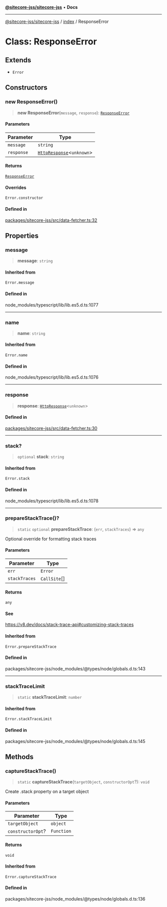 [**@sitecore-jss/sitecore-jss**](../../README.md) • **Docs**

***

[@sitecore-jss/sitecore-jss](../../README.md) / [index](../README.md) / ResponseError

# Class: ResponseError

## Extends

- `Error`

## Constructors

### new ResponseError()

> **new ResponseError**(`message`, `response`): [`ResponseError`](ResponseError.md)

#### Parameters

| Parameter | Type |
| ------ | ------ |
| `message` | `string` |
| `response` | [`HttpResponse`](../interfaces/HttpResponse.md)\<`unknown`\> |

#### Returns

[`ResponseError`](ResponseError.md)

#### Overrides

`Error.constructor`

#### Defined in

[packages/sitecore-jss/src/data-fetcher.ts:32](https://github.com/Sitecore/jss/blob/fe1d78ae02ea5d97f1dff80e45e93416079d4dc7/packages/sitecore-jss/src/data-fetcher.ts#L32)

## Properties

### message

> **message**: `string`

#### Inherited from

`Error.message`

#### Defined in

node\_modules/typescript/lib/lib.es5.d.ts:1077

***

### name

> **name**: `string`

#### Inherited from

`Error.name`

#### Defined in

node\_modules/typescript/lib/lib.es5.d.ts:1076

***

### response

> **response**: [`HttpResponse`](../interfaces/HttpResponse.md)\<`unknown`\>

#### Defined in

[packages/sitecore-jss/src/data-fetcher.ts:30](https://github.com/Sitecore/jss/blob/fe1d78ae02ea5d97f1dff80e45e93416079d4dc7/packages/sitecore-jss/src/data-fetcher.ts#L30)

***

### stack?

> `optional` **stack**: `string`

#### Inherited from

`Error.stack`

#### Defined in

node\_modules/typescript/lib/lib.es5.d.ts:1078

***

### prepareStackTrace()?

> `static` `optional` **prepareStackTrace**: (`err`, `stackTraces`) => `any`

Optional override for formatting stack traces

#### Parameters

| Parameter | Type |
| ------ | ------ |
| `err` | `Error` |
| `stackTraces` | `CallSite`[] |

#### Returns

`any`

#### See

https://v8.dev/docs/stack-trace-api#customizing-stack-traces

#### Inherited from

`Error.prepareStackTrace`

#### Defined in

packages/sitecore-jss/node\_modules/@types/node/globals.d.ts:143

***

### stackTraceLimit

> `static` **stackTraceLimit**: `number`

#### Inherited from

`Error.stackTraceLimit`

#### Defined in

packages/sitecore-jss/node\_modules/@types/node/globals.d.ts:145

## Methods

### captureStackTrace()

> `static` **captureStackTrace**(`targetObject`, `constructorOpt`?): `void`

Create .stack property on a target object

#### Parameters

| Parameter | Type |
| ------ | ------ |
| `targetObject` | `object` |
| `constructorOpt`? | `Function` |

#### Returns

`void`

#### Inherited from

`Error.captureStackTrace`

#### Defined in

packages/sitecore-jss/node\_modules/@types/node/globals.d.ts:136
